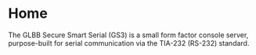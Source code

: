 # Home

The GLBB Secure Smart Serial (GS3) is a small form factor console server, purpose-built for
serial communication via the TIA-232 (RS-232) standard.